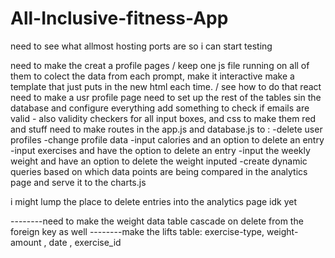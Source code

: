 # All-Inclusive-fitness-App

need to see what allmost hosting ports are so i can start testing

need to make the creat a profile pages / keep one js file running on all of them to colect the data from each prompt, make it interactive
make a template that just puts in the new html each time. / see how to do that react 
need to make a usr profile page
need to set up the rest of the tables sin the database and configure everything
add something to check if emails are valid - also validity checkers for all input boxes, and css to make them red and stuff 
need to make routes in the app.js and database.js to :
-delete user profiles
-change profile data
-input calories and an option to delete an entry
-input exercises and have the option to delete an entry
-input the weekly weight and have an option to delete the weight inputed 
-create dynamic queries based on which data points are being compared in the analytics page and serve it to the charts.js

i might lump the place to delete entries into the analytics page idk yet



--------need to make the weight data table cascade on delete from the foreign key as well
--------make the lifts table: exercise-type, weight-amount , date , exercise_id